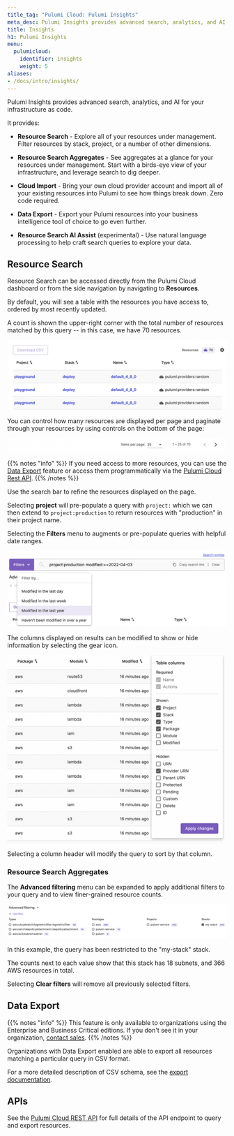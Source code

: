 ```yaml
---
title_tag: "Pulumi Cloud: Pulumi Insights"
meta_desc: Pulumi Insights provides advanced search, analytics, and AI for your infrastructure as code.
title: Insights
h1: Pulumi Insights
menu:
  pulumicloud:
    identifier: insights
    weight: 5
aliases:
- /docs/intro/insights/
---
```


Pulumi Insights provides advanced search, analytics, and AI for your infrastructure as code.

It provides:

- **Resource Search** - Explore all of your resources under management.
  Filter resources by stack, project, or a number of other dimensions.

- **Resource Search Aggregates** - See aggregates at a glance for your resources under management.
  Start with a birds-eye view of your infrastructure, and leverage search to dig deeper.

- **Cloud Import** - Bring your own cloud provider account and import all of your existing resources into Pulumi to see how things break down. Zero code required.

- **Data Export** - Export your Pulumi resources into your business intelligence tool of choice to go even further.

- **Resource Search AI Assist** (experimental) - Use natural language processing to help craft search queries to explore your data.

## Resource Search

Resource Search can be accessed directly from the Pulumi Cloud dashboard or from the side navigation by navigating to **Resources**.

By default, you will see a table with the resources you have access to, ordered by most recently updated.

A count is shown the upper-right corner with the total number of resources matched by this query -- in this case, we have 70 resources.

![Resource Search Table](search-table.png)

You can control how many resources are displayed per page and paginate through your resources by using controls on the bottom of the page:

![Resource Search Pagination](search-pagination.png)

{{% notes "info" %}}
If you need access to more resources, you can use the [Data Export](export) feature or access them programmatically via the [Pulumi Cloud Rest API](/docs/pulumi-cloud/cloud-rest-api#resource-search).
{{% /notes %}}

Use the search bar to refine the resources displayed on the page.

Selecting **project** will pre-populate a query with `project:` which we can then extend to `project:production` to return resources with "production" in their project name.

Selecting the **Filters** menu to augments or pre-populate queries with helpful date ranges.

![Resource Search Filters](search-filters.png)

The columns displayed on results can be modified to show or hide information by selecting the gear icon.

![Resource Search Columns](search-columns.png)

Selecting a column header will modify the query to sort by that column.

### Resource Search Aggregates

The **Advanced filtering** menu can be expanded to apply additional filters to your query and to view finer-grained resource counts.

![Resource Search Advanced Filters](search-advanced.png)

In this example, the query has been restricted to the "my-stack" stack.

The counts next to each value show that this stack has 18 subnets, and 366 AWS resources in total.

Selecting **Clear filters** will remove all previously selected filters.

## Data Export

{{% notes "info" %}}
This feature is only available to organizations using the Enterprise and Business Critical editions.
If you don't see it in your organization, [contact sales](/contact?form=sales).
{{% /notes %}}

Organizations with Data Export enabled are able to export all resources matching a particular query in CSV format.

For a more detailed description of CSV schema, see the [export documentation](export).

## APIs

See the [Pulumi Cloud REST API](/docs/pulumi-cloud/cloud-rest-api#resource-search) for full details of the API endpoint to query and export resources.
